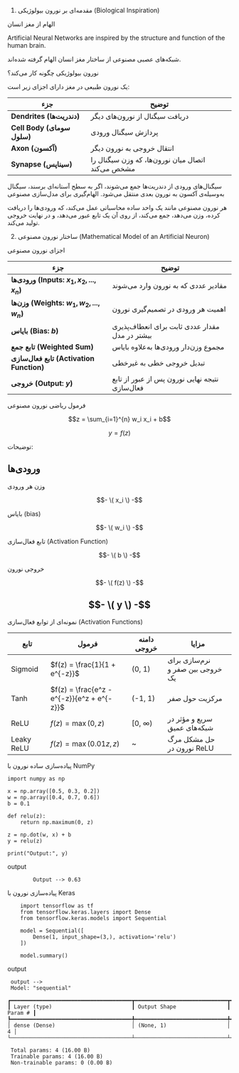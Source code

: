 1. مقدمه‌ای بر نورون بیولوژیکی (Biological Inspiration)
 
 
 الهام از مغز انسان

   Artificial Neural Networks are inspired by the structure and function of the human brain.
     
   شبکه‌های عصبی مصنوعی از ساختار مغز انسان الهام گرفته شده‌اند.


نورون بیولوژیکی چگونه کار می‌کند؟
 

یک نورون طبیعی در مغز دارای اجزای زیر است:

| جزء                        | توضیح                                             |
| -------------------------- | ------------------------------------------------- |
| **Dendrites (دندریت‌ها)**  | دریافت سیگنال از نورون‌های دیگر                   |
| **Cell Body (سومای سلول)** | پردازش سیگنال ورودی                               |
| **Axon (آکسون)**           | انتقال خروجی به نورون دیگر                        |
| **Synapse (سیناپس)**       | اتصال میان نورون‌ها، که وزن سیگنال را مشخص می‌کند |

 سیگنال‌های ورودی از دندریت‌ها جمع می‌شوند، اگر به سطح آستانه‌ای برسند، سیگنال به‌وسیله‌ی آکسون به نورون بعدی منتقل می‌شود.
 الهام‌گیری برای مدل‌سازی مصنوعی

   هر نورون مصنوعی مانند یک واحد ساده محاسباتی عمل می‌کند، که ورودی‌ها را دریافت کرده، وزن می‌دهد، جمع می‌کند، از روی آن یک تابع عبور می‌دهد، و در نهایت خروجی تولید می‌کند.

2. ساختار نورون مصنوعی (Mathematical Model of an Artificial Neuron)
 
 اجزای نورون مصنوعی


| جزء                                         | توضیح                                          |
| ------------------------------------------- | ---------------------------------------------- |
| **ورودی‌ها (Inputs: $x_1, x_2, ..., x_n$)** | مقادیر عددی که به نورون وارد می‌شوند           |
| **وزن‌ها (Weights: $w_1, w_2, ..., w_n$)**  | اهمیت هر ورودی در تصمیم‌گیری نورون             |
| **بایاس (Bias: $b$)**                       | مقدار عددی ثابت برای انعطاف‌پذیری بیشتر در مدل |
| **تابع جمع (Weighted Sum)**                 | مجموع وزن‌دار ورودی‌ها به‌علاوه بایاس          |
| **تابع فعال‌سازی (Activation Function)**    | تبدیل خروجی خطی به غیرخطی                      |
| **خروجی (Output: $y$)**                     | نتیجه نهایی نورون پس از عبور از تابع فعال‌سازی |






فرمول ریاضی نورون مصنوعی



   $$z = \sum_{i=1}^{n} w_i x_i + b$$
   
   $$y = f(z)$$
   
   توضیحات:
   

  ورودی‌ها   
  ---
  وزن هر ورودی  
  
   $$- \( x_i \) -$$
  
   بایاس (bias)  
  
   $$- \( w_i \) -$$
  
  
   تابع فعال‌سازی (Activation Function)  
   
   
   $$- \( b \) -$$
   
   
   خروجی نورون  
   
   $$- \( f(z) \) -$$

   
   $$- \( y \) -$$
---
نمونه‌ای از توابع فعال‌سازی (Activation Functions)

| تابع       | فرمول                                      | دامنه خروجی | مزایا                            |
| ---------- | ------------------------------------------ | ----------- | -------------------------------- |
| Sigmoid    | $f(z) = \frac{1}{1 + e^{-z}}$              | (0, 1)      | نرم‌سازی برای خروجی بین صفر و یک |
| Tanh       | $f(z) = \frac{e^z - e^{-z}}{e^z + e^{-z}}$ | (-1, 1)     | مرکزیت حول صفر                   |
| ReLU       | $f(z) = \max(0, z)$                        | \[0, ∞)     | سریع و مؤثر در شبکه‌های عمیق     |
| Leaky ReLU | $f(z) = \max(0.01z, z)$                    | \~          | حل مشکل مرگ نورون در ReLU        |

    
پیاده‌سازی ساده نورون با NumPy


    import numpy as np
    
    x = np.array([0.5, 0.3, 0.2])
    w = np.array([0.4, 0.7, 0.6])
    b = 0.1
    
    def relu(z):
        return np.maximum(0, z)
    
    z = np.dot(w, x) + b
    y = relu(z)
    
    print("Output:", y)

output
            
            Output --> 0.63



پیاده‌سازی نورون با Keras
        
        import tensorflow as tf
        from tensorflow.keras.layers import Dense
        from tensorflow.keras.models import Sequential
        
        model = Sequential([
            Dense(1, input_shape=(3,), activation='relu')
        ])
        
        model.summary()


output

     output -->
     Model: "sequential"
     
    ┏━━━━━━━━━━━━━━━━━━━━━━━━━━━━━━━━━━━━━━┳━━━━━━━━━━━━━━━━━━━━━━━━━━━━━┳━━━━━━━━━━━━━━━━━┓
    ┃ Layer (type)                         ┃ Output Shape                ┃         Param # ┃
    ┡━━━━━━━━━━━━━━━━━━━━━━━━━━━━━━━━━━━━━━╇━━━━━━━━━━━━━━━━━━━━━━━━━━━━━╇━━━━━━━━━━━━━━━━━┩
    │ dense (Dense)                        │ (None, 1)                   │               4 │
    └──────────────────────────────────────┴─────────────────────────────┴─────────────────┘

     Total params: 4 (16.00 B)
     Trainable params: 4 (16.00 B)
     Non-trainable params: 0 (0.00 B)




